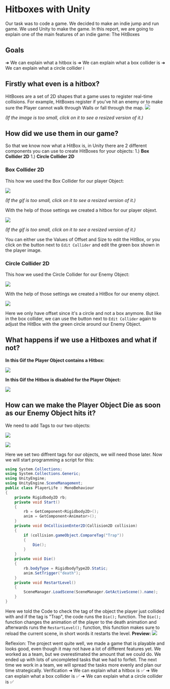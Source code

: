 # Hitboxes with Unity
Our task was to code a game. We decided to make an indie jump and run game.  We used Unity to make the game. In this report, we are going to explain one of the main features of an indie game: The HitBoxes

## Goals
➜  We can explain what a hitbox is
➜  We can explain what a box collider is
➜  We can explain what a circle collider i

## Firstly what even is a hitbox?
HitBoxes are a set of 2D shapes that a game uses to register real-time collisions. For example, HitBoxes register if you've hit an enemy or to make sure the Player cannot walk through Walls or fall through the map.
 ![](https://external-preview.redd.it/GnQgwlEMXf0NtXEpEsmEKCCGlwOuxP6ki2TCqxIbyNw.jpg?auto=webp&s=b8649e6f55f72c7fdad42500a496e585c3c3bfb0)

*(If the image is too small, click on it to see a resized version of it.)*
  
## How did we use them in our game?
 So that we know now what a HitBox is, in Unity there are 2 different components you can use to create HitBoxes for your objects:
 1.) **Box Collider 2D**
 1.) **Circle Collider 2D**
 
 ### Box Collider 2D
This how we used the Box Collider for our player Object: 

![](https://cdn.discordapp.com/attachments/939339393028743228/960872376856354826/unknown.png)

*(If the gif is too small, click on it to see a resized version of it.)*

With the help of those settings we created a hitbox for our player objext.

![](https://cdn.discordapp.com/attachments/939339393028743228/960872871377379408/unknown.png)

*(If the gif is too small, click on it to see a resized version of it.)*

You can either use the Values of Offset and Size to edit the HitBox, or you click on the button next to `Edit Collider` and edit the green box shown in the player 
image.

### Circle Collider 2D

This how we used the Circle Collider for our Enemy Object: 

![](https://cdn.discordapp.com/attachments/838181823972507679/960875441474928650/unknown.png)

With the help of those settings we created a HitBox for our enemy object.

![](https://cdn.discordapp.com/attachments/838181823972507679/960875564267348018/unknown.png)

Here we only have offset since it's a circle and not a box anymore. But like in the box collider, we can use the button next to `Edit Collider` again to adjust the HitBox with the green circle around our Enemy Object.

## What happens if we use a Hitboxes and what if not?
**In this Gif the Player Object contains a Hitbox:**

![](https://cdn.discordapp.com/attachments/838181823972507679/960878342297497621/ezgif-5-9cdcc59ad1.gif)

**In this Gif the Hitbox is disabled for the Player Object:**

![](https://cdn.discordapp.com/attachments/838181823972507679/960878705738125312/ezgif-5-9ea095d016.gif)

## How can we make the Player Object Die as soon as our Enemy Object hits it?
We need to add Tags to our two objects:

![](https://cdn.discordapp.com/attachments/838181823972507679/960880107122225183/unknown.png)

![](https://cdn.discordapp.com/attachments/838181823972507679/960880310650822698/unknown.png)

Here we set two diffrent tags for our objects, we will need those later.
Now we will start programming a script for this:
```csharp
using System.Collections;
using System.Collections.Generic;
using UnityEngine;
using UnityEngine.SceneManagement;
public class PlayerLife : MonoBehaviour
{
    private Rigidbody2D rb;
    private void Start()
    {
        rb = GetComponent<Rigidbody2D>();
        anim = GetComponent<Animator>(); 
    }
    private void OnCollisionEnter2D(Collision2D collision)
    {
        if (collision.gameObject.CompareTag("Trap"))
        {
            Die();
        }
    }
    private void Die()
    {
        rb.bodyType = RigidbodyType2D.Static;
        anim.SetTrigger("death");
    }
    private void RestartLevel()
    {
        SceneManager.LoadScene(SceneManager.GetActiveScene().name);
    }
}
```
Here we told the Code to check the tag of the object the player just collided with and if the tag is "Trap", the code runs the `Die();` function. The `Die();` function changes the animation of the player to the death animation and afterwards runs the `RestartLevel();` function, this function makes sure to reload the current scene, in short words it restarts the level.
 **Preview:**
 ![](https://cdn.discordapp.com/attachments/838181823972507679/960883316788187156/ezgif-5-81e27b993e.gif)

Reflexion:
The project went quite well, we made a game that is playable and looks good, even though it may not have a lot of different features yet. We worked as a team, but we overestimated the amount that we could do. We ended up with lots of uncompleted tasks that we had to forfeit. The next time we work in a team, we will spread the tasks more evenly and plan our time strategically. 
Verification
➜  We can explain what a hitbox is ✅
➜  We can explain what a box collider is ✅
➜  We can explain what a circle collider is ✅




